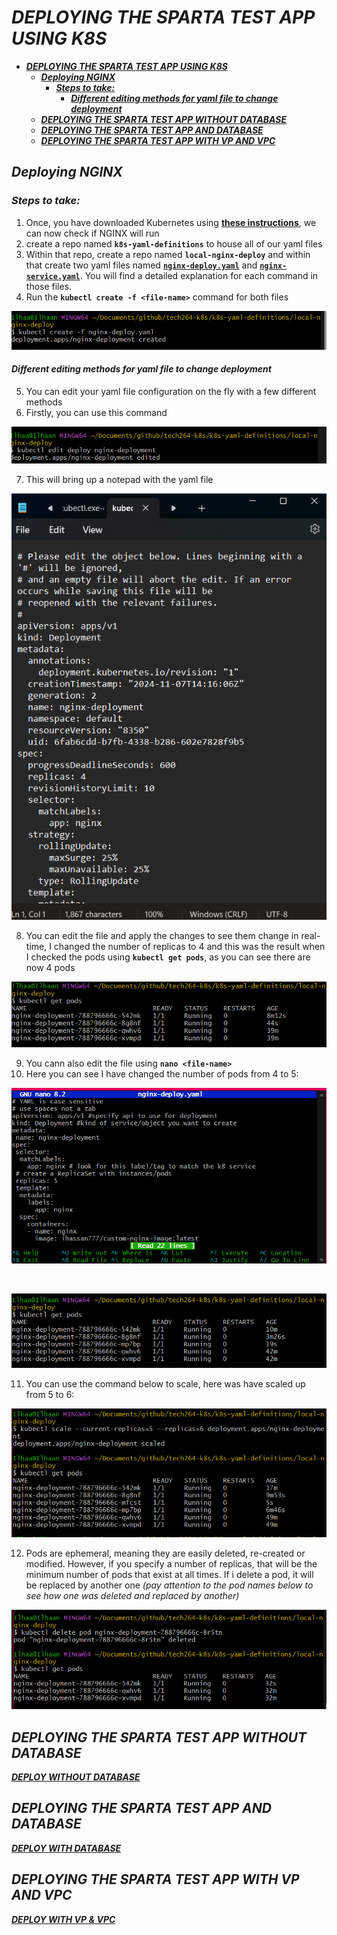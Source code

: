 # ***DEPLOYING THE SPARTA TEST APP USING K8S***

- [***DEPLOYING THE SPARTA TEST APP USING K8S***](#deploying-the-sparta-test-app-using-k8s)
  - [***Deploying NGINX***](#deploying-nginx)
    - [***Steps to take:***](#steps-to-take)
      - [***Different editing methods for yaml file to change deployment***](#different-editing-methods-for-yaml-file-to-change-deployment)
  - [***DEPLOYING THE SPARTA TEST APP WITHOUT DATABASE***](#deploying-the-sparta-test-app-without-database)
  - [***DEPLOYING THE SPARTA TEST APP AND DATABASE***](#deploying-the-sparta-test-app-and-database)
  - [***DEPLOYING THE SPARTA TEST APP WITH VP AND VPC***](#deploying-the-sparta-test-app-with-vp-and-vpc)


## ***Deploying NGINX***
### ***Steps to take:***
1. Once, you have downloaded Kubernetes using **[these instructions](./download-kubernetes.md)**, we can now check if NGINX will run
2. create a repo named **`k8s-yaml-definitions`** to house all of our yaml files
3. Within that repo, create a repo named **`local-nginx-deploy`** and within that create two yaml files named **[`nginx-deploy.yaml`](/tech264-k8s/k8s-yaml-definitions/local-nginx-deploy/nginx-deploy.yaml)** and **[`nginx-service.yaml`](/tech264-k8s/k8s-yaml-definitions/local-nginx-deploy/nginx-service.yaml)**. You will find a detailed explanation for each command in those files.
4. Run the **`kubectl create -f <file-name>`** command for both files

![alt text](./K8S-images/createt1.png)

#### ***Different editing methods for yaml file to change deployment***
5. You can edit your yaml file configuration on the fly with a few different methods
6. Firstly, you can use this command


![alttext](./K8S-images/editdeployt1.png)

7. This will bring up a notepad with the yaml file


![alttext](./K8S-images/notepadt1.png)

8. You can edit the file and apply the changes to see them change in real-time, I changed the number of replicas to 4 and this was the result when I checked the pods using **`kubectl get pods`**, as you can see there are now 4 pods

![alttext](./K8S-images/4podst1.png)

9. You cann also edit the file using **`nano <file-name>`**
10. Here you can see I have changed the number of pods from 4 to 5:


![alttext](./K8S-images/nginxdeploytask1.png)

<br>

![alttext](./K8S-images/getpodst1.png)


11. You can use the command below to scale, here was have scaled up from 5 to 6:

![alttext](./K8S-images/kbscaletask1.png)

12. Pods are ephemeral, meaning they are easily deleted, re-created or modified. However, if you specify a number of replicas, that will be the minimum number of pods that exist at all times. If i delete a pod, it will be replaced by another one *(pay attention to the pod names below to see how one was deleted and replaced by another)*

![alttext](./K8S-images/rmpodsrecreate.png)

## ***DEPLOYING THE SPARTA TEST APP WITHOUT DATABASE***
***[DEPLOY WITHOUT DATABASE](./k8s-yaml-definitions/local-sparta-app-no-db/README.md)***

## ***DEPLOYING THE SPARTA TEST APP AND DATABASE***
***[DEPLOY WITH DATABASE](./k8s-yaml-definitions/local-sparta-app/README.md)***

## ***DEPLOYING THE SPARTA TEST APP WITH VP AND VPC***
***[DEPLOY WITH VP & VPC](./k8s-yaml-definitions/local-sparta-app-vp-vpc/README.md)***




